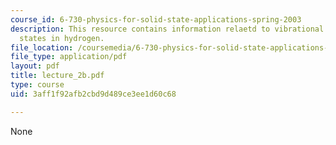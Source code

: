 ```yaml
---
course_id: 6-730-physics-for-solid-state-applications-spring-2003
description: This resource contains information relaetd to vibrational and rotational
  states in hydrogen.
file_location: /coursemedia/6-730-physics-for-solid-state-applications-spring-2003/3aff1f92afb2cbd9d489ce3ee1d60c68_lecture_2b.pdf
file_type: application/pdf
layout: pdf
title: lecture_2b.pdf
type: course
uid: 3aff1f92afb2cbd9d489ce3ee1d60c68

---
```

None